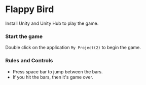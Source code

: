 # Flappy Bird

Install Unity and Unity Hub to play the game.

### Start the game

Double click on the application `My Project(2)` to begin the game.

### Rules and Controls

- Press space bar to jump between the bars.
- If you hit the bars, then it's game over.
